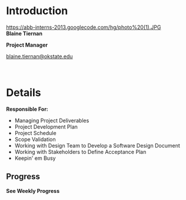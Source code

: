 # Introduction #
https://abb-interns-2013.googlecode.com/hg/photo%20(1).JPG
<br>
<b>Blaine Tiernan</b>

<b>Project Manager</b>

blaine.tiernan@okstate.edu<br>
<br>
<br>
<h1>Details</h1>

<b>Responsible For:</b>
<ul><li>Managing Project Deliverables<br>
</li><li>Project Development Plan<br>
</li><li>Project Schedule<br>
</li><li>Scope Validation<br>
</li><li>Working with Design Team to Develop a Software Design Document<br>
</li><li>Working with Stakeholders to Define Acceptance Plan<br>
</li><li>Keepin' em Busy</li></ul>

<h2>Progress</h2>
<b>See Weekly Progress</b>